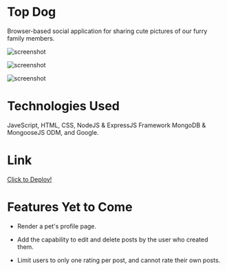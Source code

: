 # Top Dog 

 Browser-based social application for sharing cute pictures of our furry family members.
 
![screenshot](https://i.gyazo.com/1d879a7d27b193c627fda1d17b103579.png)

![screenshot](https://i.gyazo.com/1dc60ee2a1888f3158b6f39f8db53564.jpg)

![screenshot](https://i.gyazo.com/425ef8f487ac359fc2e576800d998bbc.png)

# Technologies Used

 JaveScript, HTML, CSS, NodeJS & ExpressJS Framework
MongoDB & MongooseJS ODM, and Google.

# Link 

[Click to Deploy!](https://topdog-jc.herokuapp.com/)

# Features Yet to Come

- Render a pet's profile page.

- Add the capability to edit and delete posts by the user who created them.

- Limit users to only one rating per post, and cannot rate their own posts. 